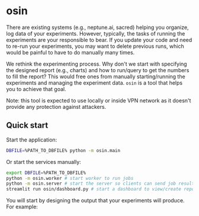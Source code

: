 # osin

There are existing systems (e.g., neptune.ai, sacred) helping you organize, log data of your experiments. However, typically, the tasks of running the experiments are your responsible to bear. If you update your code and need to re-run your experiments, you may want to delete previous runs, which would be painful to have to do manually many times.

We rethink the experimenting process. Why don't we start with specifying the designed report (e.g., charts) and how to run/query to get the numbers to fill the report? This would free ones from manually starting/running the experiments and managing the experiment data. `osin` is a tool that helps you to achieve that goal.

Note: this tool is expected to use locally or inside VPN network as it doesn't provide any protection against attackers.

## Quick start

Start the application:
```bash
DBFILE=%PATH_TO_DBFILE% python -m osin.main
```

Or start the services manually:
```bash
export DBFILE=%PATH_TO_DBFILE%
python -m osin.worker # start worker to run jobs
python -m osin.server # start the server so clients can send job result
streamlit run osin/dashboard.py # start a dashboard to view/create reports
```

You will start by designing the output that your experiments will produce. For example:

```yaml
```


